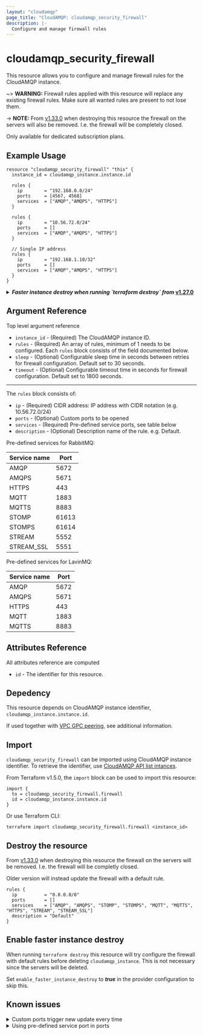 ```yaml
---
layout: "cloudamqp"
page_title: "CloudAMQP: cloudamqp_security_firewall"
description: |-
  Configure and manage firewall rules
---
```


# cloudamqp_security_firewall

This resource allows you to configure and manage firewall rules for the CloudAMQP instance.

~> **WARNING:** Firewall rules applied with this resource will replace any existing firewall rules.
Make sure all wanted rules are present to not lose them.

-> **NOTE:** From [v1.33.0] when destroying this resource the firewall on the servers will also be
removed. I.e. the firewall will be completely closed.

Only available for dedicated subscription plans.

## Example Usage

```hcl
resource "cloudamqp_security_firewall" "this" {
  instance_id = cloudamqp_instance.instance.id

  rules {
    ip        = "192.168.0.0/24"
    ports     = [4567, 4568]
    services  = ["AMQP","AMQPS", "HTTPS"]
  }

  rules {
    ip        = "10.56.72.0/24"
    ports     = []
    services  = ["AMQP","AMQPS", "HTTPS"]
  }

  // Single IP address
  rules {
    ip        = "192.168.1.10/32"
    ports     = []
    services  = ["AMQP","AMQPS", "HTTPS"]
  }
}
```

<details>
  <summary>
    <b>
      <i>Faster instance destroy when running `terraform destroy` from </i>
      <a href="https://github.com/cloudamqp/terraform-provider-cloudamqp/releases/tag/v1.27.0">v1.27.0</a>
    </b>
  </summary>

CloudAMQP Terraform provider [v1.27.0] enables faster `cloudamqp_instance` destroy when running
`terraform destroy`.

```hcl
# Configure the CloudAMQP Provider
provider "cloudamqp" {
  apikey                          = var.cloudamqp_customer_api_key
  enable_faster_instance_destroy  = true
}

resource "cloudamqp_instance" "instance" {
  name    = "terraform-cloudamqp-instance"
  plan    = "penguin-1"
  region  = "amazon-web-services::us-west-1"
  tags    = ["terraform"]
}

resource "cloudamqp_security_firewall" "this" {
  instance_id = cloudamqp_instance.instance.id

  rules {
    ip          = "0.0.0.0/0"
    ports       = []
    services    = ["HTTPS"]
    description = "MGMT interface"
  }

  rules {
    ip          = "10.56.72.0/24"
    ports       = []
    services    = ["AMQP","AMQPS", "HTTPS"]
    description = "VPC subnet"
  }
}
```

</details>

## Argument Reference

Top level argument reference

* `instance_id` - (Required) The CloudAMQP instance ID.
* `rules`       - (Required) An array of rules, minimum of 1 needs to be configured. Each `rules`
                  block consists of the field documented below.
* `sleep`       - (Optional) Configurable sleep time in seconds between retries for firewall
                  configuration. Default set to 30 seconds.
* `timeout`     - (Optional) Configurable timeout time in seconds for firewall configuration.
                  Default set to 1800 seconds.

___

The `rules` block consists of:

* `ip`          - (Required) CIDR address: IP address with CIDR notation (e.g. 10.56.72.0/24)
* `ports`       - (Optional) Custom ports to be opened
* `services`    - (Required) Pre-defined service ports, see table below
* `description` - (Optional) Description name of the rule. e.g. Default.

Pre-defined services for RabbitMQ:

| Service name | Port  |
|--------------|-------|
| AMQP         | 5672  |
| AMQPS        | 5671  |
| HTTPS        | 443   |
| MQTT         | 1883  |
| MQTTS        | 8883  |
| STOMP        | 61613 |
| STOMPS       | 61614 |
| STREAM       | 5552  |
| STREAM_SSL   | 5551  |

Pre-defined services for LavinMQ:

| Service name | Port  |
|--------------|-------|
| AMQP         | 5672  |
| AMQPS        | 5671  |
| HTTPS        | 443   |
| MQTT         | 1883  |
| MQTTS        | 8883  |

## Attributes Reference

All attributes reference are computed

* `id`  - The identifier for this resource.

## Depedency

This resource depends on CloudAMQP instance identifier, `cloudamqp_instance.instance.id`.

If used together with [VPC GPC peering], see additional information.

## Import

`cloudamqp_security_firewall` can be imported using CloudAMQP instance identifier. To
retrieve the identifier, use [CloudAMQP API list intances].

From Terraform v1.5.0, the `import` block can be used to import this resource:

```hcl
import {
  to = cloudamqp_security_firewall.firewall
  id = cloudamqp_instance.instance.id
}
```

Or use Terraform CLI:

`terraform import cloudamqp_security_firewall.firewall <instance_id>`

## Destroy the resource

From [v1.33.0] when destroying this resource the firewall on the servers will be removed. I.e. the
firewall will be completly closed.

Older version will instead update the firewall with a default rule.

```hcl
rules {
  ip          = "0.0.0.0/0"
  ports       = []
  services    = ["AMQP", "AMQPS", "STOMP", "STOMPS", "MQTT", "MQTTS", "HTTPS", "STREAM", "STREAM_SSL"]
  description = "Default"
}
```

## Enable faster instance destroy

When running `terraform destroy` this resource will try configure the firewall with default rules
before deleting `cloudamqp_instance`. This is not necessary since the servers will be deleted.

Set `enable_faster_instance_destroy` to ***true*** in the provider configuration to skip this.

## Known issues

<details>
  <summary>Custom ports trigger new update every time</summary>

  Before release v1.15.1 using the custom ports can cause a missmatch upon reading data and
  trigger a new update every time.

  Reason is that there is a bug in validating the response from the underlying API.

  Update the provider to at least [v1.15.1] to fix the issue.
 </details>

<details>
  <summary>Using pre-defined service port in ports</summary>

Using one of the port from the pre-defined services in ports argument, see example of using port
5671 instead of the service *AMQPS*.

```hcl
resource "cloudamqp_security_firewall" "firewall_settings" {
  instance_id = cloudamqp_instance.instance.id

  rules {
    ip        = "192.168.0.0/24"
    ports     = [5671]
    services  = []
  }
}
```

Will still create the firewall rule for the instance, but will trigger a new update each `plan` or
`apply`. Due to a missmatch between state file and underlying API response.

To solve this, edit the configuration file and change port 5671 to service *AMQPS* and run
`terraform apply -refresh-only` to only update the state file and remove the missmatch.

```hcl
resource "cloudamqp_security_firewall" "firewall_settings" {
  instance_id = cloudamqp_instance.instance.id

  rules {
    ip        = "192.168.0.0/24"
    ports     = []
    services  = ["AMQPS"]
  }
}
```

The provider from [v1.15.2] will start to warn about using this.

 </details>

[CloudAMQP API list intances]: https://docs.cloudamqp.com/index.html#tag/instances/get/instances
[v1.15.1]: https://github.com/cloudamqp/terraform-provider-cloudamqp/releases/tag/v1.15.1
[v1.15.2]: https://github.com/cloudamqp/terraform-provider-cloudamqp/releases/tag/v1.15.2
[v1.27.0]: https://github.com/cloudamqp/terraform-provider-cloudamqp/releases/tag/v1.27.0
[v1.33.0]: https://github.com/cloudamqp/terraform-provider-cloudamqp/releases/tag/v1.33.0
[VPC GPC peering]: ./vpc_gcp_peering#create-vpc-peering-with-additional-firewall-rules
